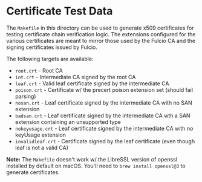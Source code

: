 # Certificate Test Data

The `Makefile` in this directory can be used to generate x509 certificates for
testing certificate chain verification logic. The extensions configured for the
various certificates are meant to mirror those used by the Fulcio CA and the
signing certificates issued by Fulcio.

The following targets are available:

* `root.crt` - Root CA
* `int.crt` - Intermediate CA signed by the root CA
* `leaf.crt` - Valid leaf certificate signed by the intermediate CA
* `poison.crt` - Certificate w/ the precert poison extension set (should fail parsing)
* `nosan.crt` - Leaf certificate signed by the intermediate CA with no SAN extension
* `badsan.crt` - Leaf certificate signed by the intermediate CA wth a SAN extension containing an unsupported type
* `nokeyusage.crt` - Leaf certificate signed by the intermediate CA with no keyUsage extension
* `invalidleaf.crt` - Certificate signed by the leaf certificate (even though leaf is not a valid CA)

**Note:** The `Makefile` doesn't work w/ the LibreSSL version of openssl
installed by default on macOS. You'll need to `brew install openssl@3` to generate
certificates.
